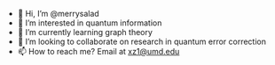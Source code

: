 - 👋 Hi, I’m @merrysalad
- 👀 I’m interested in quantum information
- 🌱 I’m currently learning graph theory
- 💞️ I’m looking to collaborate on research in quantum error correction
- 📫 How to reach me? Email at xz1@umd.edu

<!---
merrysalad/merrysalad is a ✨ special ✨ repository because its `README.md` (this file) appears on your GitHub profile.
You can click the Preview link to take a look at your changes.
--->
